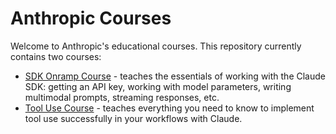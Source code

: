 # Anthropic Courses

Welcome to Anthropic's educational courses. This repository currently contains two courses:

- [SDK Onramp Course](./AnthropicAPIFundamentals/README.md) - teaches the essentials of working with the Claude SDK: getting an API key, working with model parameters, writing multimodal prompts, streaming responses, etc.
- [Tool Use Course](./ToolUse/README.md) - teaches everything you need to know to implement tool use successfully in your workflows with Claude.
